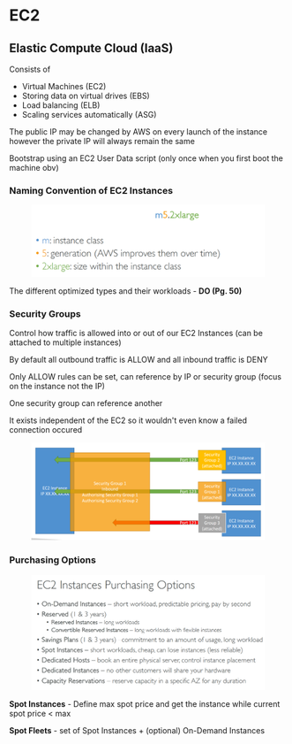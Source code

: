# EC2

## Elastic Compute Cloud (IaaS)

Consists of

* Virtual Machines (EC2)
* Storing data on virtual drives (EBS)
* Load balancing (ELB)
* Scaling services automatically (ASG)

The public IP may be changed by AWS on every launch of the instance however the private IP will always remain the same

Bootstrap using an EC2 User Data script (only once when you first boot the machine obv)

### Naming Convention of EC2 Instances

<div align="left"><figure><img src="../../.gitbook/assets/image (90).png" alt="" width="563"><figcaption></figcaption></figure></div>

The different optimized types and their workloads - **DO (Pg. 50)**

### Security Groups

Control how traffic is allowed into or out of our EC2 Instances (can be attached to multiple instances)

By default all outbound traffic is ALLOW and all inbound traffic is DENY

Only ALLOW rules can be set, can reference by IP or security group (focus on the instance not the IP)

One security group can reference another

It exists independent of the EC2 so it wouldn't even know a failed connection occured&#x20;

<div align="left"><figure><img src="../../.gitbook/assets/image (92).png" alt="" width="563"><figcaption></figcaption></figure></div>

### Purchasing Options

<div align="left"><figure><img src="../../.gitbook/assets/image (63).png" alt="" width="563"><figcaption></figcaption></figure></div>

**Spot Instances** - Define max spot price and get the instance while current spot price < max

**Spot Fleets** - set of Spot Instances + (optional) On-Demand Instances
